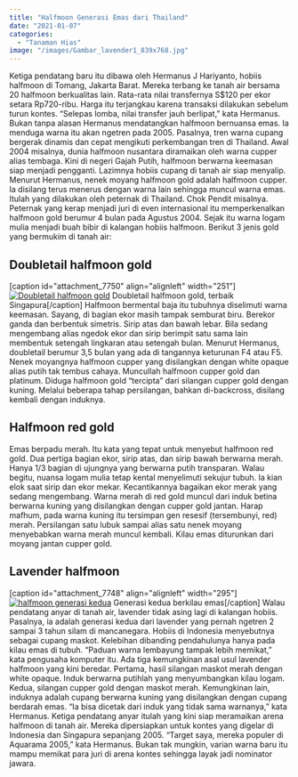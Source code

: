 ```yaml
---
title: "Halfmoon Generasi Emas dari Thailand"
date: "2021-01-07"
categories: 
  - "Tanaman Hias"
image: "/images/Gambar_lavender1_839x768.jpg"
---
```


Ketiga pendatang baru itu dibawa oleh Hermanus J Hariyanto, hobiis halfmoon di Tomang, Jakarta Barat. Mereka terbang ke tanah air bersama 20 halfmoon berkualitas lain. Rata-rata nilai transfernya S$120 per ekor setara Rp720-ribu. Harga itu terjangkau karena transaksi dilakukan sebelum turun kontes. “Selepas lomba, nilai transfer jauh berlipat,” kata Hermanus. Bukan tanpa alasan Hermanus mendatangkan halfmoon bernuansa emas. Ia menduga warna itu akan ngetren pada 2005. Pasalnya, tren warna cupang bergerak dinamis dan cepat mengikuti perkembangan tren di Thailand. Awal 2004 misalnya, dunia halfmoon nusantara diramaikan oleh warna cupper alias tembaga. Kini di negeri Gajah Putih, halfmoon berwarna keemasan siap menjadi pengganti. Lazimnya hobiis cupang di tanah air siap menyalip. Menurut Hermanus, nenek moyang halfmoon gold adalah halfmoon cupper. Ia disilang terus menerus dengan warna lain sehingga muncul warna emas. Itulah yang dilakukan oleh peternak di Thailand. Chok Pendit misalnya. Peternak yang kerap menjadi juri di even internasional itu memperkenalkan halfmoon gold berumur 4 bulan pada Agustus 2004. Sejak itu warna logam mulia menjadi buah bibir di kalangan hobiis halfmoon. Berikut 3 jenis gold yang bermukim di tanah air:

## Doubletail halfmoon gold

\[caption id="attachment\_7750" align="alignleft" width="251"\][![Doubletail halfmoon gold](/images/Gambar_tail_967x768.jpg)](http://localhost/mitra/wp-content/uploads/2021/01/Gambar_tail_967x768.jpg) Doubletail halfmoon gold, terbaik Singapura\[/caption\] Halfmoon bermental baja itu tubuhnya diselimuti warna keemasan. Sayang, di bagian ekor masih tampak semburat biru. Berekor ganda dan berbentuk simetris. Sirip atas dan bawah lebar. Bila sedang mengembang alias ngedok ekor dan sirip berimpit satu sama lain membentuk setengah lingkaran atau setengah bulan. Menurut Hermanus, doubletail berumur 3,5 bulan yang ada di tangannya keturunan F4 atau F5. Nenek moyangnya halfmoon cupper yang disilangkan dengan white opaque alias putih tak tembus cahaya. Muncullah halfmoon cupper gold dan platinum. Diduga halfmoon gold “tercipta” dari silangan cupper gold dengan kuning. Melalui beberapa tahap persilangan, bahkan di-backcross, disilang kembali dengan induknya.

## Halfmoon red gold

Emas berpadu merah. Itu kata yang tepat untuk menyebut halfmoon red gold. Dua pertiga bagian ekor, sirip atas, dan sirip bawah berwarna merah. Hanya 1/3 bagian di ujungnya yang berwarna putih transparan. Walau begitu, nuansa logam mulia tetap kental menyelimuti sekujur tubuh. Ia kian elok saat sirip dan ekor mekar. Kecantikannya bagaikan ekor merak yang sedang mengembang. Warna merah di red gold muncul dari induk betina berwarna kuning yang disilangkan dengan cupper gold jantan. Harap mafhum, pada warna kuning itu tersimpan gen resesif (tersembunyi, red) merah. Persilangan satu lubuk sampai alias satu nenek moyang menyebabkan warna merah muncul kembali. Kilau emas diturunkan dari moyang jantan cupper gold.

## Lavender halfmoon

\[caption id="attachment\_7748" align="alignleft" width="295"\][![halfmoon generasi kedua](/images/Gambar_lavender_982x768.jpg)](http://localhost/mitra/wp-content/uploads/2021/01/Gambar_lavender_982x768.jpg) Generasi kedua berkilau emas\[/caption\] Walau pendatang anyar di tanah air, lavender tidak asing lagi di kalangan hobiis. Pasalnya, ia adalah generasi kedua dari lavender yang pernah ngetren 2 sampai 3 tahun silam di mancanegara. Hobiis di Indonesia menyebutnya sebagai cupang maskot. Kelebihan dibanding pendahulunya hanya pada kilau emas di tubuh. “Paduan warna lembayung tampak lebih memikat,” kata pengusaha komputer itu. Ada tiga kemungkinan asal usul lavender halfmoon yang kini beredar. Pertama, hasil silangan maskot merah dengan white opaque. Induk berwarna putihlah yang menyumbangkan kilau logam. Kedua, silangan cupper gold dengan maskot merah. Kemungkinan lain, induknya adalah cupang berwarna kuning yang disilangkan dengan cupang berdarah emas. “Ia bisa dicetak dari induk yang tidak sama warnanya,” kata Hermanus. Ketiga pendatang anyar itulah yang kini siap meramaikan arena halfmoon di tanah air. Mereka dipersiapkan untuk kontes yang digelar di Indonesia dan Singapura sepanjang 2005. “Target saya, mereka populer di Aquarama 2005,” kata Hermanus. Bukan tak mungkin, varian warna baru itu mampu memikat para juri di arena kontes sehingga layak jadi nominator jawara.
